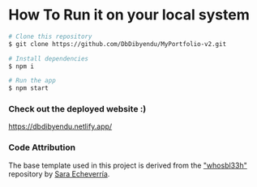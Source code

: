 
# How To Run it on your local system

```bash
# Clone this repository
$ git clone https://github.com/DbDibyendu/MyPortfolio-v2.git

# Install dependencies
$ npm i

# Run the app
$ npm start
```

### Check out the deployed website :)
https://dbdibyendu.netlify.app/

### Code Attribution

The base template used in this project is derived from the ["whosbl33h"](https://github.com/bl33h/whosbl33h) repository by [
Sara Echeverría](https://github.com/bl33h).
